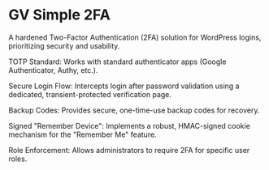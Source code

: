 # GV Simple 2FA

A hardened Two-Factor Authentication (2FA) solution for WordPress logins, prioritizing security and usability.

TOTP Standard: Works with standard authenticator apps (Google Authenticator, Authy, etc.).

Secure Login Flow: Intercepts login after password validation using a dedicated, transient-protected verification page.

Backup Codes: Provides secure, one-time-use backup codes for recovery.

Signed "Remember Device": Implements a robust, HMAC-signed cookie mechanism for the "Remember Me" feature.

Role Enforcement: Allows administrators to require 2FA for specific user roles.

